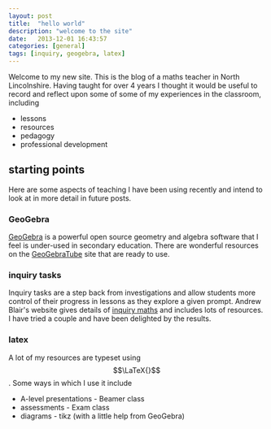 ```yaml
---
layout: post
title:  "hello world"
description: "welcome to the site"
date:   2013-12-01 16:43:57
categories: [general]
tags: [inquiry, geogebra, latex]
---
```


Welcome to my new site. This is the blog of a maths teacher in North Lincolnshire. Having taught for over 4 years I thought it would be useful to record and reflect upon some of some of my experiences in the classroom, including

* lessons
* resources
* pedagogy
* professional development

## starting points
Here are some aspects of teaching I have been using recently and intend to look at in more detail in future posts.

### GeoGebra
[GeoGebra][geogebra] is a powerful open source geometry and algebra software that I feel is under-used in secondary education. There are wonderful resources on the [GeoGebraTube][geogebratube] site that are ready to use. 

### inquiry tasks
Inquiry tasks are a step back from investigations and allow students more control of their progress in lessons as they explore a given prompt. Andrew Blair's website gives details of [inquiry maths][inquiry] and includes lots of resources. I have tried a couple and have been delighted by the results.

### latex
A lot of my resources are typeset using $$\LaTeX{}$$. Some ways in which I use it include

* A-level presentations - Beamer class
* assessments - Exam class
* diagrams - tikz (with a little help from GeoGebra)

[geogebra]: http://www.geogebra.org/
[geogebratube]: http://www.geogebratube.org/
[inquiry]: http://www.inquirymaths.com/
